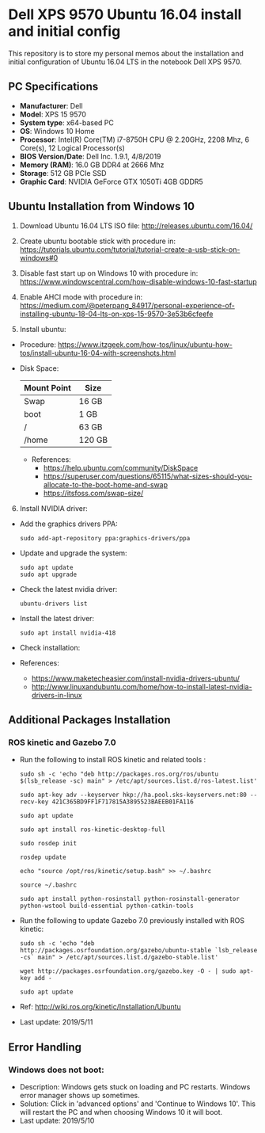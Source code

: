 # Dell XPS 9570 Ubuntu 16.04 install and initial config

This repository is to store my personal memos about the installation and initial configuration 
of Ubuntu 16.04 LTS in the notebook Dell XPS 9570.

## PC Specifications
- **Manufacturer**: Dell
- **Model**: XPS 15 9570
- **System type**: x64-based PC
- **OS**: Windows 10 Home
- **Processor**: Intel(R) Core(TM) i7-8750H CPU @ 2.20GHz, 2208 Mhz, 6 Core(s), 12 Logical Processor(s)
- **BIOS Version/Date**:	Dell Inc. 1.9.1, 4/8/2019
- **Memory (RAM)**: 16.0 GB DDR4 at 2666 Mhz
- **Storage**: 512 GB PCIe SSD
- **Graphic Card**: NVIDIA GeForce GTX 1050Ti 4GB GDDR5

## Ubuntu Installation from Windows 10

1. Download Ubuntu 16.04 LTS ISO file:
http://releases.ubuntu.com/16.04/

2. Create ubuntu bootable stick with procedure in:
https://tutorials.ubuntu.com/tutorial/tutorial-create-a-usb-stick-on-windows#0

3. Disable fast start up on Windows 10 with procedure in: https://www.windowscentral.com/how-disable-windows-10-fast-startup

4. Enable AHCI mode with procedure in: https://medium.com/@peterpang_84917/personal-experience-of-installing-ubuntu-18-04-lts-on-xps-15-9570-3e53b6cfeefe

5. Install ubuntu:
  - Procedure: https://www.itzgeek.com/how-tos/linux/ubuntu-how-tos/install-ubuntu-16-04-with-screenshots.html
  - Disk Space:
  
     Mount Point | Size 
     --- | --- 
     Swap  | 16 GB   
     boot  | 1 GB    
     /     | 63 GB   
     /home | 120 GB  

    - References:
      - https://help.ubuntu.com/community/DiskSpace
      - https://superuser.com/questions/65115/what-sizes-should-you-allocate-to-the-boot-home-and-swap
      - https://itsfoss.com/swap-size/

6. Install NVIDIA driver:
  - Add the graphics drivers PPA:
    ```
    sudo add-apt-repository ppa:graphics-drivers/ppa
    ```
  - Update and upgrade the system:
    ```
    sudo apt update
    sudo apt upgrade
    ```
  - Check the latest nvidia driver:
    ```
    ubuntu-drivers list
    ```
  - Install the latest driver:
    ```
    sudo apt install nvidia-418
    ```
  - Check installation:
  
  - References:
    - https://www.maketecheasier.com/install-nvidia-drivers-ubuntu/
    - http://www.linuxandubuntu.com/home/how-to-install-latest-nvidia-drivers-in-linux
 

## Additional Packages Installation

### ROS kinetic and Gazebo 7.0

- Run the following to install ROS kinetic and related tools :
    ```
    sudo sh -c 'echo "deb http://packages.ros.org/ros/ubuntu $(lsb_release -sc) main" > /etc/apt/sources.list.d/ros-latest.list'

    sudo apt-key adv --keyserver hkp://ha.pool.sks-keyservers.net:80 --recv-key 421C365BD9FF1F717815A3895523BAEEB01FA116
    
    sudo apt update
    
    sudo apt install ros-kinetic-desktop-full
    
    sudo rosdep init
    
    rosdep update
    
    echo "source /opt/ros/kinetic/setup.bash" >> ~/.bashrc
    
    source ~/.bashrc
    
    sudo apt install python-rosinstall python-rosinstall-generator python-wstool build-essential python-catkin-tools
    ```

- Run the following to update Gazebo 7.0 previously installed with ROS kinetic:
    ```
    sudo sh -c 'echo "deb http://packages.osrfoundation.org/gazebo/ubuntu-stable `lsb_release -cs` main" > /etc/apt/sources.list.d/gazebo-stable.list'

    wget http://packages.osrfoundation.org/gazebo.key -O - | sudo apt-key add -

    sudo apt update
    ```

- Ref: http://wiki.ros.org/kinetic/Installation/Ubuntu
- Last update: 2019/5/11


## Error Handling

### Windows does not boot:
- Description: Windows gets stuck on loading and PC restarts. Windows error manager shows up sometimes.
- Solution: Click in 'advanced options' and 'Continue to Windows 10'. This will restart the PC and when choosing Windows 10 it will boot.
- Last update: 2019/5/10



  
  
